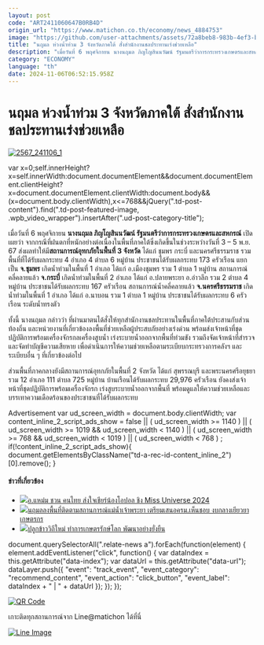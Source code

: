 ```yaml
---
layout: post
code: "ART2411060647B0RB4D"
origin_url: "https://www.matichon.co.th/economy/news_4884753"
image: "https://github.com/user-attachments/assets/72a8beb8-983b-4ef3-b449-b58e170fd324"
title: "นฤมล ห่วงน้ำท่วม 3 จังหวัดภาคใต้ สั่งสำนักงานชลประทานเร่งช่วยเหลือ"
description: "เมื่อวันที่ 6 พฤศจิกายน นางนฤมล ภิญโญสินนวัฒน์ รัฐมนตรีว่าการกระทรวงเกษตรและสหกรณ์ เปิดเผยว่า"
category: "ECONOMY"
language: "th"
date: 2024-11-06T06:52:15.958Z
---
```


# นฤมล ห่วงน้ำท่วม 3 จังหวัดภาคใต้ สั่งสำนักงานชลประทานเร่งช่วยเหลือ

[![](https://www.matichon.co.th/wp-content/uploads/2024/11/2567_241106_1.jpg "2567_241106_1")](https://www.matichon.co.th/wp-content/uploads/2024/11/2567_241106_1.jpg)

var x=0;self.innerHeight?x=self.innerWidth:document.documentElement&&document.documentElement.clientHeight?x=document.documentElement.clientWidth:document.body&&(x=document.body.clientWidth),x<=768&&jQuery(".td-post-content").find(".td-post-featured-image, .wpb\_video\_wrapper").insertAfter(".ud-post-category-title");

เมื่อวันที่ 6 พฤศจิกายน **นางนฤมล ภิญโญสินนวัฒน์ รัฐมนตรีว่าการกระทรวงเกษตรและสหกรณ์** เปิดเผยว่า จากกรณีที่ฝนตกที่หนักอย่างต่อเนื่องในพื้นที่ภาคใต้ซึ่งเกิดขึ้นในช่วงระหว่างวันที่ 3 – 5 พ.ย. 67 ส่งผลทำให้มี**สถานการณ์อุทกภัยในพื้นที่ 3 จังหวัด** ได้แก่ ชุมพร กระบี่ และนครศรีธรรมราช รวมพื้นที่ที่ได้รับผลกระทบ 4 อำเภอ 4 ตำบล 6 หมู่บ้าน ประชาชนได้รับผลกระทบ 173 ครัวเรือน แยกเป็น **จ.ชุมพร** เกิดน้ำท่วมในพื้นที่ 1 อำเภอ ได้แก่ อ.เมืองชุมพร รวม 1 ตำบล 1 หมู่บ้าน สถานการณ์คลี่คลายแล้ว **จ.กระบี่** เกิดน้ำท่วมในพื้นที่ 2 อำเภอ ได้แก่ อ.ปลายพระยา อ.อ่าวลึก รวม 2 ตำบล 4 หมู่บ้าน ประชาชนได้รับผลกระทบ 167 ครัวเรือน สถานการณ์น้ำคลี่คลายแล้ว **จ.นครศรีธรรมราช** เกิดน้ำท่วมในพื้นที่ 1 อำเภอ ได้แก่ อ.นาบอน รวม 1 ตำบล 1 หมู่บ้าน ประชาชนได้รับผลกระทบ 6 ครัวเรือน ระดับน้ำทรงตัว

ทั้งนี้ นางนฤมล กล่าวว่า ที่ผ่านมาตนได้สั่งให้ทุกสำนักงานชลประทานในพื้นที่ภาคใต้ประสานกับส่วนท้องถิ่น และหน่วยงานที่เกี่ยวข้องลงพื้นที่ช่วยเหลือผู้ประสบภัยอย่างเร่งด่วน พร้อมส่งเจ้าหน้าที่ชุดปฏิบัติการพร้อมเครื่องจักรกลเครื่องสูบน้ำ เร่งระบายน้ำออกจากพื้นที่ท่วมขัง รวมถึงจัดเจ้าหน้าที่สำรวจและจัดทำบัญชีความเสียหาย เพื่อดำเนินการให้ความช่วยเหลือตามระเบียบกระทรวงการคลังฯ และระเบียบอื่น ๆ ที่เกี่ยวข้องต่อไป

ส่วนพื้นที่ภาคกลางยังมีสถานการณ์อุทกภัยในพื้นที่ 2 จังหวัด ได้แก่ สุพรรณบุรี และพระนครศรีอยุธยา รวม 12 อำเภอ 111 ตำบล 725 หมู่บ้าน บ้านเรือนได้รับผลกระทบ 29,976 ครัวเรือน ยังคงส่งเจ้าหน้าที่ชุดปฏิบัติการพร้อมเครื่องจักรก เร่งสูบระบายน้ำออกจากพื้นที่ พร้อมดูแลให้ความช่วยเหลือและบรรเทาความเดือดร้อนของประชาชนที่ได้รับผลกระทบ

Advertisement var ud\_screen\_width = document.body.clientWidth; var content\_inline\_2\_script\_ads\_show = false || ( ud\_screen\_width >= 1140 ) || ( ud\_screen\_width >= 1019 && ud\_screen\_width < 1140 ) || ( ud\_screen\_width >= 768 && ud\_screen\_width < 1019 ) || ( ud\_screen\_width < 768 ) ; if(!content\_inline\_2\_script\_ads\_show){ document.getElementsByClassName("td-a-rec-id-content\_inline\_2")\[0\].remove(); }

#### ข่าวที่เกี่ยวข้อง

*   [![](https://www.matichon.co.th/wp-content/uploads/2024/11/728-53.jpg)อ.แหม่ม ชวน คนไทย ส่งใจเชียร์น้องโอปอล ชิง Miss Universe 2024](https://www.matichon.co.th/politics/news_4882574)
*   [![](https://www.matichon.co.th/wp-content/uploads/2024/10/7284.jpg)นฤมลลงพื้นที่ติดตามสถานการณ์แม่น้ำเจ้าพระยา เตรียมเสนอครม.เห็นชอบ งบกลางเยียวยาเกษตรกร](https://www.matichon.co.th/local/news_4822995)
*   [![](https://www.matichon.co.th/wp-content/uploads/2024/09/image1-24.jpg)ปลูกข้าววิถีใหม่ ทำการเกษตรรักษ์โลก พัฒนาอย่างยั่งยืน](https://www.matichon.co.th/advertorial/news_4814416)

document.querySelectorAll(".relate-news a").forEach(function(element) { element.addEventListener("click", function() { var dataIndex = this.getAttribute("data-index"); var dataUrl = this.getAttribute("data-url"); dataLayer.push({ "event": "track\_event", "event\_category": "recommend\_content", "event\_action": "click\_button", "event\_label": dataIndex + " | " + dataUrl }); }); });

[![QR Code](https://www.matichon.co.th/wp-content/uploads/2023/07/wob1371z.jpg)](https://lin.ee/ht0nDxX)

เกาะติดทุกสถานการณ์จาก Line@matichon ได้ที่นี่

[![Line Image](https://www.matichon.co.th/wp-content/uploads/2023/07/th.png)](https://lin.ee/ht0nDxX)